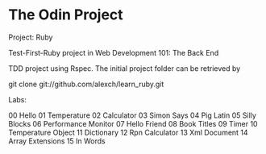 # The Odin Project

Project: Ruby

Test-First-Ruby project in Web Development 101: The Back End

TDD project using Rspec. The initial project folder can be retrieved by

git clone git://github.com/alexch/learn_ruby.git


Labs:

00 Hello
01 Temperature
02 Calculator
03 Simon Says
04 Pig Latin
05 Silly Blocks
06 Performance Monitor
07 Hello Friend
08 Book Titles
09 Timer
10 Temperature Object
11 Dictionary
12 Rpn Calculator
13 Xml Document
14 Array Extensions
15 In Words
